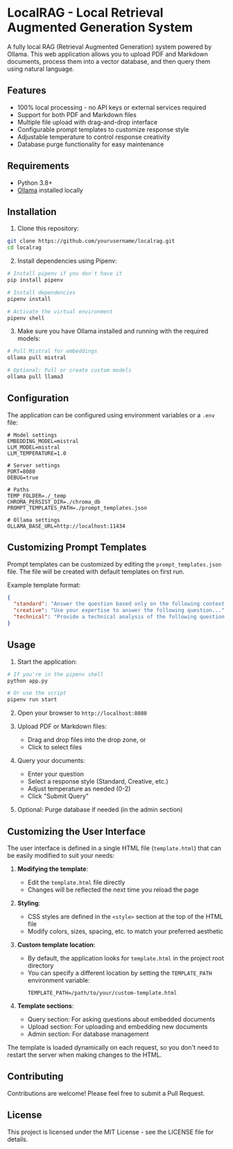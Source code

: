 # LocalRAG - Local Retrieval Augmented Generation System

A fully local RAG (Retrieval Augmented Generation) system powered by Ollama. This web application allows you to upload PDF and Markdown documents, process them into a vector database, and then query them using natural language.

## Features

- 100% local processing - no API keys or external services required
- Support for both PDF and Markdown files
- Multiple file upload with drag-and-drop interface
- Configurable prompt templates to customize response style
- Adjustable temperature to control response creativity
- Database purge functionality for easy maintenance

## Requirements

- Python 3.8+
- [Ollama](https://ollama.ai/) installed locally

## Installation

1. Clone this repository:

```bash
git clone https://github.com/yourusername/localrag.git
cd localrag
```

2. Install dependencies using Pipenv:

```bash
# Install pipenv if you don't have it
pip install pipenv

# Install dependencies
pipenv install

# Activate the virtual environment
pipenv shell
```

3. Make sure you have Ollama installed and running with the required models:

```bash
# Pull Mistral for embeddings
ollama pull mistral

# Optional: Pull or create custom models
ollama pull llama3
```

## Configuration

The application can be configured using environment variables or a `.env` file:

```
# Model settings
EMBEDDING_MODEL=mistral
LLM_MODEL=mistral
LLM_TEMPERATURE=1.0

# Server settings
PORT=8080
DEBUG=true

# Paths
TEMP_FOLDER=./_temp
CHROMA_PERSIST_DIR=./chroma_db
PROMPT_TEMPLATES_PATH=./prompt_templates.json

# Ollama settings
OLLAMA_BASE_URL=http://localhost:11434
```

## Customizing Prompt Templates

Prompt templates can be customized by editing the `prompt_templates.json` file. The file will be created with default templates on first run.

Example template format:

```json
{
  "standard": "Answer the question based only on the following context...",
  "creative": "Use your expertise to answer the following question...",
  "technical": "Provide a technical analysis of the following question..."
}
```

## Usage

1. Start the application:

```bash
# If you're in the pipenv shell
python app.py

# Or use the script
pipenv run start
```

2. Open your browser to `http://localhost:8080`

3. Upload PDF or Markdown files:
   - Drag and drop files into the drop zone, or
   - Click to select files

4. Query your documents:
   - Enter your question
   - Select a response style (Standard, Creative, etc.)
   - Adjust temperature as needed (0-2)
   - Click "Submit Query"

5. Optional: Purge database if needed (in the admin section)

## Customizing the User Interface

The user interface is defined in a single HTML file (`template.html`) that can be easily modified to suit your needs:

1. **Modifying the template**:
   - Edit the `template.html` file directly
   - Changes will be reflected the next time you reload the page

2. **Styling**:
   - CSS styles are defined in the `<style>` section at the top of the HTML file
   - Modify colors, sizes, spacing, etc. to match your preferred aesthetic

3. **Custom template location**:
   - By default, the application looks for `template.html` in the project root directory
   - You can specify a different location by setting the `TEMPLATE_PATH` environment variable:
     ```
     TEMPLATE_PATH=/path/to/your/custom-template.html
     ```

4. **Template sections**:
   - Query section: For asking questions about embedded documents
   - Upload section: For uploading and embedding new documents
   - Admin section: For database management

The template is loaded dynamically on each request, so you don't need to restart the server when making changes to the HTML.

## Contributing

Contributions are welcome! Please feel free to submit a Pull Request.

## License

This project is licensed under the MIT License - see the LICENSE file for details.
